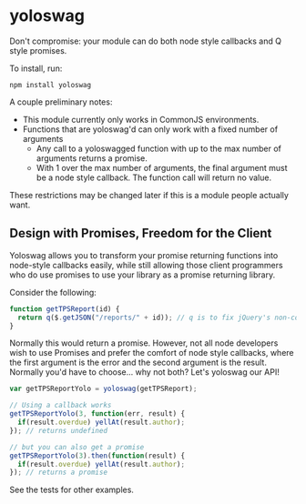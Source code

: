 yoloswag
========

Don't compromise: your module can do both node style callbacks and Q style promises.

To install, run:

```
npm install yoloswag
```

A couple preliminary notes:
* This module currently only works in CommonJS environments.
* Functions that are yoloswag'd can only work with a fixed number of arguments
  * Any call to a yoloswagged function with up to the max number of arguments returns a promise.
  * With 1 over the max number of arguments, the final argument must be a node style callback. The function call will return no value.

These restrictions may be changed later if this is a module people actually want.

## Design with Promises, Freedom for the Client

Yoloswag allows you to transform your promise returning functions into node-style callbacks easily, while still allowing those client programmers who do use promises to use your library as a promise returning library.

Consider the following:
```js
function getTPSReport(id) {
  return q($.getJSON("/reports/" + id)); // q is to fix jQuery's non-compliant promises
}
```

Normally this would return a promise. However, not all node developers wish to use Promises and prefer the comfort of node style callbacks, where the first argument is the error and the second argument is the result. Normally you'd have to choose... why not both? Let's yoloswag our API!

```js
var getTPSReportYolo = yoloswag(getTPSReport);

// Using a callback works
getTPSReportYolo(3, function(err, result) {
  if(result.overdue) yellAt(result.author);
}); // returns undefined

// but you can also get a promise
getTPSReportYolo(3).then(function(result) {
  if(result.overdue) yellAt(result.author);
}); // returns a promise
```

See the tests for other examples.

